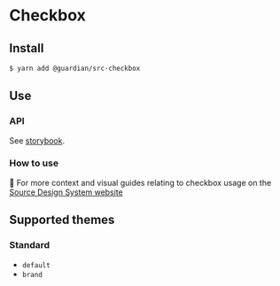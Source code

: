 # Checkbox

## Install

```sh
$ yarn add @guardian/src-checkbox
```

## Use

### API

See [storybook](https://guardian.github.io/source/?path=/docs/source-src-checkbox-checkbox--playground).

### How to use

📣 For more context and visual guides relating to checkbox usage on the [Source Design System website](https://www.theguardian.design/2a1e5182b/p/466fad-checkbox/b/33fc2f)

## Supported themes

### Standard

-   `default`
-   `brand`
